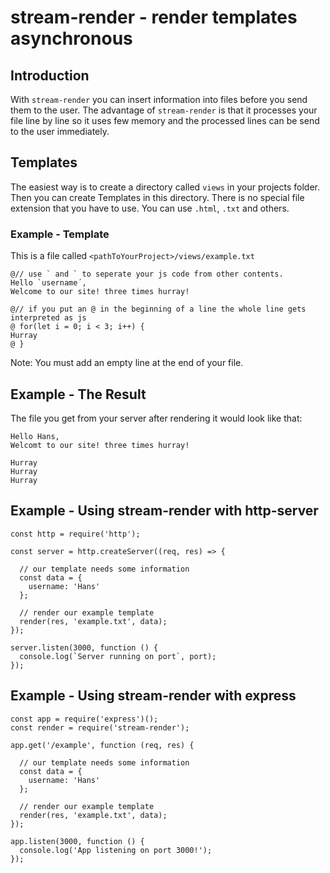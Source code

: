 # stream-render - render templates asynchronous
## Introduction
With `stream-render` you can insert information into files before you send them to the user.
The advantage of `stream-render` is that it processes your file line by line so it uses few memory and the processed lines can be send to the user immediately.
## Templates
The easiest way is to create a directory called `views` in your projects folder.
Then you can create Templates in this directory.
There is no special file extension that you have to use. You can use `.html`, `.txt` and others.
### Example - Template
This is a file called `<pathToYourProject>/views/example.txt`
```
@// use ` and ` to seperate your js code from other contents.
Hello `username´,
Welcome to our site! three times hurray!

@// if you put an @ in the beginning of a line the whole line gets interpreted as js
@ for(let i = 0; i < 3; i++) {
Hurray
@ }

```
Note: You must add an empty line at the end of your file.
## Example - The Result
The file you get from your server after rendering it would look like that:
```
Hello Hans,
Welcomt to our site! three times hurray!

Hurray
Hurray
Hurray
```
## Example - Using stream-render with http-server
```
const http = require('http');

const server = http.createServer((req, res) => {
  
  // our template needs some information
  const data = {
    username: 'Hans'
  };
  
  // render our example template
  render(res, 'example.txt', data);
});

server.listen(3000, function () {
  console.log(`Server running on port`, port);
});
```
## Example - Using stream-render with express
```
const app = require('express')();
const render = require('stream-render');

app.get('/example', function (req, res) {
  
  // our template needs some information
  const data = {
    username: 'Hans'
  };
  
  // render our example template
  render(res, 'example.txt', data);
});

app.listen(3000, function () {
  console.log('App listening on port 3000!');
});
```
